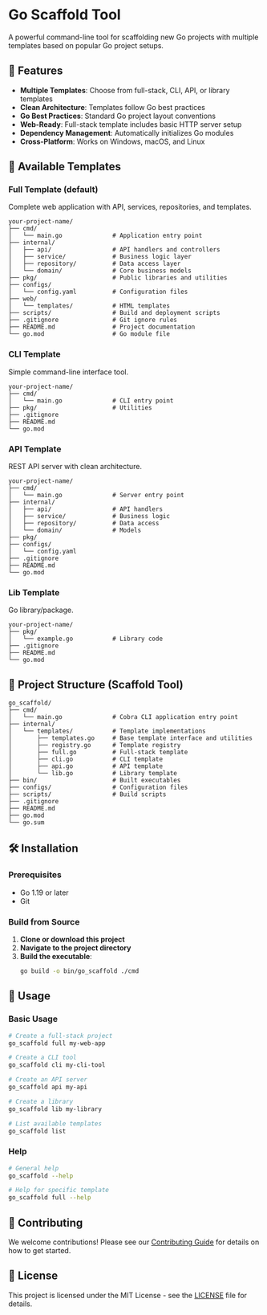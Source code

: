 # Go Scaffold Tool

A powerful command-line tool for scaffolding new Go projects with multiple templates based on popular Go project setups.

## 🚀 Features

- **Multiple Templates**: Choose from full-stack, CLI, API, or library templates
- **Clean Architecture**: Templates follow Go best practices
- **Go Best Practices**: Standard Go project layout conventions
- **Web-Ready**: Full-stack template includes basic HTTP server setup
- **Dependency Management**: Automatically initializes Go modules
- **Cross-Platform**: Works on Windows, macOS, and Linux

## 📁 Available Templates

### Full Template (default)
Complete web application with API, services, repositories, and templates.

```
your-project-name/
├── cmd/
│   └── main.go              # Application entry point
├── internal/
│   ├── api/                 # API handlers and controllers
│   ├── service/             # Business logic layer
│   ├── repository/          # Data access layer
│   └── domain/              # Core business models
├── pkg/                     # Public libraries and utilities
├── configs/
│   └── config.yaml          # Configuration files
├── web/
│   └── templates/           # HTML templates
├── scripts/                 # Build and deployment scripts
├── .gitignore               # Git ignore rules
├── README.md                # Project documentation
└── go.mod                   # Go module file
```

### CLI Template
Simple command-line interface tool.

```
your-project-name/
├── cmd/
│   └── main.go              # CLI entry point
├── pkg/                     # Utilities
├── .gitignore
├── README.md
└── go.mod
```

### API Template
REST API server with clean architecture.

```
your-project-name/
├── cmd/
│   └── main.go              # Server entry point
├── internal/
│   ├── api/                 # API handlers
│   ├── service/             # Business logic
│   ├── repository/          # Data access
│   └── domain/              # Models
├── pkg/
├── configs/
│   └── config.yaml
├── .gitignore
├── README.md
└── go.mod
```

### Lib Template
Go library/package.

```
your-project-name/
├── pkg/
│   └── example.go           # Library code
├── .gitignore
├── README.md
└── go.mod
```

## 📁 Project Structure (Scaffold Tool)

```
go_scaffold/
├── cmd/
│   └── main.go              # Cobra CLI application entry point
├── internal/
│   └── templates/           # Template implementations
│       ├── templates.go     # Base template interface and utilities
│       ├── registry.go      # Template registry
│       ├── full.go          # Full-stack template
│       ├── cli.go           # CLI template
│       ├── api.go           # API template
│       └── lib.go           # Library template
├── bin/                     # Built executables
├── configs/                 # Configuration files
├── scripts/                 # Build scripts
├── .gitignore
├── README.md
├── go.mod
└── go.sum
```

## 🛠️ Installation

### Prerequisites
- Go 1.19 or later
- Git

### Build from Source

1. **Clone or download this project**
2. **Navigate to the project directory**
3. **Build the executable**:
   ```bash
   go build -o bin/go_scaffold ./cmd
   ```

## 📖 Usage

### Basic Usage
```bash
# Create a full-stack project
go_scaffold full my-web-app

# Create a CLI tool
go_scaffold cli my-cli-tool

# Create an API server
go_scaffold api my-api

# Create a library
go_scaffold lib my-library

# List available templates
go_scaffold list
```

### Help
```bash
# General help
go_scaffold --help

# Help for specific template
go_scaffold full --help
```

## 🤝 Contributing

We welcome contributions! Please see our [Contributing Guide](CONTRIBUTING.md) for details on how to get started.

## 📄 License

This project is licensed under the MIT License - see the [LICENSE](LICENSE) file for details.
